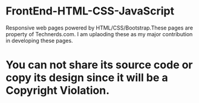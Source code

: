 # FrontEnd-HTML-CSS-JavaScript
Responsive web pages powered by HTML/CSS/Bootstrap.These pages are property of Technerds.com.
I am uplaoding these as my major contribution in developing these pages.
# You can not share its source code or copy its design since it will be a Copyright Violation. 
